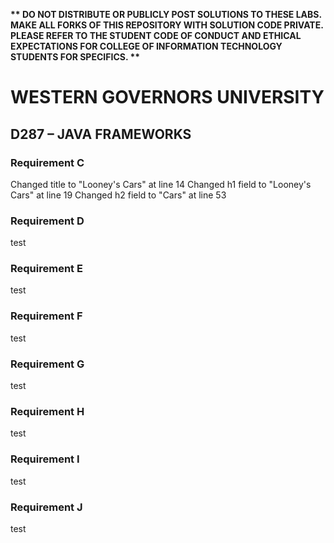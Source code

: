 <strong>** DO NOT DISTRIBUTE OR PUBLICLY POST SOLUTIONS TO THESE LABS. MAKE ALL FORKS OF THIS REPOSITORY WITH SOLUTION CODE PRIVATE. PLEASE REFER TO THE STUDENT CODE OF CONDUCT AND ETHICAL EXPECTATIONS FOR COLLEGE OF INFORMATION TECHNOLOGY STUDENTS FOR SPECIFICS. ** </strong>

# WESTERN GOVERNORS UNIVERSITY 
## D287 – JAVA FRAMEWORKS


### Requirement C
Changed title to "Looney's Cars" at line 14
Changed h1 field to "Looney's Cars" at line 19
Changed h2 field to "Cars" at line 53

### Requirement D
test

### Requirement E
test

### Requirement F
test

### Requirement G
test

### Requirement H
test

### Requirement I
test

### Requirement J
test